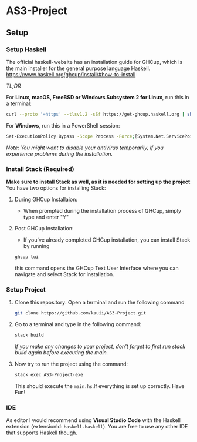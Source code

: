 # AS3-Project

## Setup

### Setup Haskell

The official haskell-website has an installation guide for GHCup, which is the main installer for the general purpose language Haskell.
<https://www.haskell.org/ghcup/install/#how-to-install>

*TL;DR*

For **Linux, macOS, FreeBSD or Windows Subsystem 2 for Linux**, run this in a terminal:

```bash
curl --proto '=https' --tlsv1.2 -sSf https://get-ghcup.haskell.org | sh
```

For **Windows**, run this in a PowerShell session:

```bash
Set-ExecutionPolicy Bypass -Scope Process -Force;[System.Net.ServicePointManager]::SecurityProtocol = [System.Net.ServicePointManager]::SecurityProtocol -bor 3072; try { & ([ScriptBlock]::Create((Invoke-WebRequest https://www.haskell.org/ghcup/sh/bootstrap-haskell.ps1 -UseBasicParsing))) -Interactive -DisableCurl } catch { Write-Error $_ }
```

*Note: You might want to disable your antivirus temporarily, if you experience problems  during the installation.*

### Install Stack (Required)

**Make sure to install Stack as well, as it is needed for setting up the project**
You have two options for installing Stack:
1. During GHCup Installaion:
   - When prompted during the installation process of GHCup, simply type and enter "Y"
2. Post GHCup Installation:
   - If you've already completed GHCup installation, you can install Stack by running
     
   ```bash
   ghcup tui
   ```
   
   this command opens the GHCup Text User Interface where you can navigate and select Stack for installation.

### Setup Project

1. Clone this repository: Open a terminal and run the following command
   
   ```bash
   git clone https://github.com/kauii/AS3-Project.git
   ```
   
3. Go to a terminal and type in the following command:
   
   ```bash
   stack build
   ```
   
   *If you make any changes to your project, don't forget to first run stack build again before executing the main.*
   
5. Now try to run the project using the command:
   
     ```bash
   stack exec AS3-Project-exe
   ```
     
   This should execute the ```main.hs```.If everything is set up correctly.
   Have Fun!

### IDE

As editor I would recommend using **Visual Studio Code** with the Haskell extension (extensionId: ```haskell.haskell```). You are free to use any other IDE that supports Haskell though.
